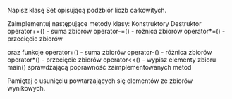 Napisz klasę Set opisującą podzbiór liczb całkowitych.

Zaimplementuj następujące metody klasy:
Konstruktory
Destruktor
operator+=() - suma zbiorów
operator-=() - różnica zbiorów
operator\*=() - przecięcie zbiorów

oraz funkcje
operator+() - suma zbiorów
operator-() - różnica zbiorów
operator\*() - przecięcie zbiorów
operator<<() - wypisz elementy zbioru
main() sprawdzającą poprawność zaimplementowanych metod

Pamiętaj o usunięciu powtarzających się elementów ze zbiorów wynikowych.
